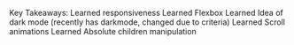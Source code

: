 Key Takeaways:
Learned responsiveness
Learned Flexbox
Learned Idea of dark mode (recently has darkmode, changed due to criteria)
Learned Scroll animations
Learned Absolute children manipulation
